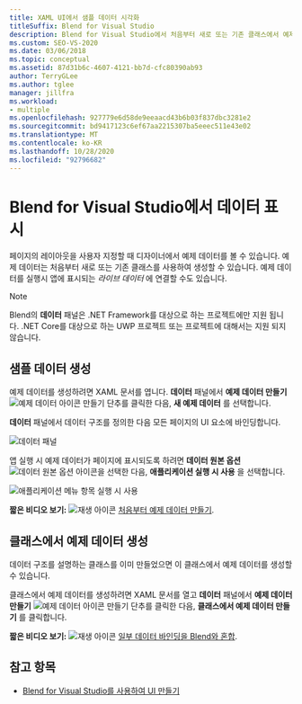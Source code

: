 ```yaml
---
title: XAML UI에서 샘플 데이터 시각화
titleSuffix: Blend for Visual Studio
description: Blend for Visual Studio에서 처음부터 새로 또는 기존 클래스에서 예제 데이터를 생성 하는 방법에 대해 알아봅니다.
ms.custom: SEO-VS-2020
ms.date: 03/06/2018
ms.topic: conceptual
ms.assetid: 87d31b6c-4607-4121-bb7d-cfc80390ab93
author: TerryGLee
ms.author: tglee
manager: jillfra
ms.workload:
- multiple
ms.openlocfilehash: 927779e6d58de9eeaacd43b6b03f837dbc3281e2
ms.sourcegitcommit: bd9417123c6ef67aa2215307ba5eeec511e43e02
ms.translationtype: MT
ms.contentlocale: ko-KR
ms.lasthandoff: 10/28/2020
ms.locfileid: "92796682"
---
```

# <a name="display-data-in-blend-for-visual-studio"></a>Blend for Visual Studio에서 데이터 표시

페이지의 레이아웃을 사용자 지정할 때 디자이너에서 예제 데이터를 볼 수 있습니다. 예제 데이터는 처음부터 새로 또는 기존 클래스를 사용하여 생성할 수 있습니다. 예제 데이터를 실행시 앱에 표시되는 *라이브 데이터* 에 연결할 수도 있습니다.

> [!NOTE]
> Blend의 **데이터** 패널은 .NET Framework를 대상으로 하는 프로젝트에만 지원 됩니다. .NET Core를 대상으로 하는 UWP 프로젝트 또는 프로젝트에 대해서는 지원 되지 않습니다.

## <a name="generate-sample-data"></a>샘플 데이터 생성

예제 데이터를 생성하려면 XAML 문서를 엽니다. **데이터** 패널에서 **예제 데이터 만들기** ![예제 데이터 아이콘 만들기](../designers/media/30540d76-7256-43ce-b5d9-4b2edf3d339f.png) 단추를 클릭한 다음, **새 예제 데이터** 를 선택합니다.

**데이터** 패널에서 데이터 구조를 정의한 다음 모든 페이지의 UI 요소에 바인딩합니다.

![데이터 패널](../designers/media/496d7ebc-fe46-42f6-95a8-57b0e5be5d49.png)

앱 실행 시 예제 데이터가 페이지에 표시되도록 하려면 **데이터 원본 옵션** ![데이터 원본 옵션 아이콘](../designers/media/ae1fd260-4f84-420d-b196-45fde357d81d.png)을 선택한 다음, **애플리케이션 실행 시 사용** 을 선택합니다.

![애플리케이션 메뉴 항목 실행 시 사용](../designers/media/05d5356d-91bb-4e6b-b3f7-29b76852c4b3.png)

**짧은 비디오 보기:** ![재생 아이콘](../designers/media/bldadminconsoleinitialconfigicon.PNG) [처음부터 예제 데이터 만들기](https://www.bing.com/videos/search?q=blend%20data&qs=n&form=QBVR&pq=blend%20data&sc=8-7&sp=-1&sk=#view=detail&mid=F8F2449A76956D480FD2F8F2449A76956D480FD2&preserve-view=true).

## <a name="generate-sample-data-from-a-class"></a>클래스에서 예제 데이터 생성

데이터 구조를 설명하는 클래스를 이미 만들었으면 이 클래스에서 예제 데이터를 생성할 수 있습니다.

클래스에서 예제 데이터를 생성하려면 XAML 문서를 열고 **데이터** 패널에서 **예제 데이터 만들기** ![예제 데이터 아이콘 만들기](../designers/media/30540d76-7256-43ce-b5d9-4b2edf3d339f.png) 단추를 클릭한 다음, **클래스에서 예제 데이터 만들기** 를 클릭합니다.

**짧은 비디오 보기:** ![재생 아이콘](../designers/media/bldadminconsoleinitialconfigicon.PNG) [일부 데이터 바인딩을 Blend와 혼합](https://www.youtube.com/watch?v=LSwPB6CAvjg).

## <a name="see-also"></a>참고 항목

- [Blend for Visual Studio를 사용하여 UI 만들기](../xaml-tools/creating-a-ui-by-using-blend-for-visual-studio.md)